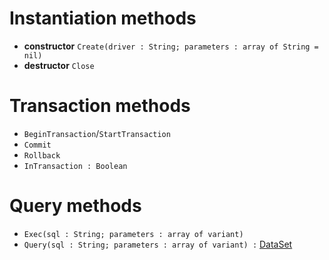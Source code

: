 # Instantiation methods #

  * **constructor** `Create(driver : String; parameters : array of String = nil)`
  * **destructor** `Close`

# Transaction methods #

  * `BeginTransaction`/`StartTransaction`
  * `Commit`
  * `Rollback`
  * `InTransaction : Boolean`

# Query methods #

  * `Exec(sql : String; parameters : array of variant)`
  * `Query(sql : String; parameters : array of variant) :` [DataSet](DataSet.md)
